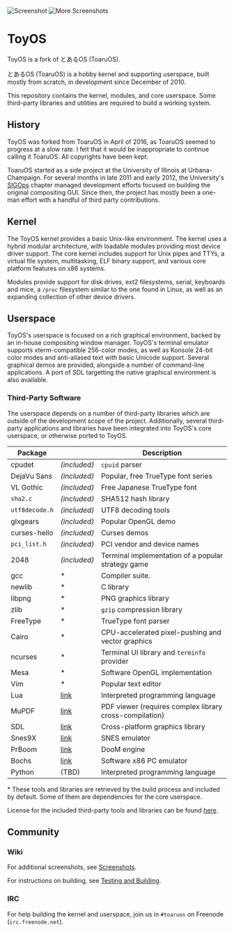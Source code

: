 ![Screenshot](http://i.imgur.com/oeGNxX7.png)
![More Screenshots](http://i.imgur.com/mogzwiO.png)

# ToyOS

ToyOS is a fork of とあるOS (ToaruOS).

とあるOS (ToaruOS) is a hobby kernel and supporting userspace, built mostly from scratch, in development since December of 2010.

This repository contains the kernel, modules, and core userspace. Some third-party libraries and utilities are required to build a working system.

## History

ToyOS was forked from ToaruOS in April of 2016, as ToaruOS seemed to progress at a slow rate. I felt that it would be inappropriate to continue calling it ToaruOS. All copyrights have been kept.

ToaruOS started as a side project at the University of Illinois at Urbana-Champaign. For several months in late 2011 and early 2012, the University's [SIGOps](http://www.acm.uiuc.edu/sigops/) chapter managed development efforts focused on building the original compositing GUI. Since then, the project has mostly been a one-man effort with a handful of third party contributions.

## Kernel ##

The ToyOS kernel provides a basic Unix-like environment. The kernel uses a hybrid modular architecture, with loadable modules providing most device driver support. The core kernel includes support for Unix pipes and TTYs, a virtual file system, multitasking, ELF binary support, and various core platform features on x86 systems.

Modules provide support for disk drives, ext2 filesystems, serial, keyboards and mice, a `/proc` filesystem similar to the one found in Linux, as well as an expanding collection of other device drivers.

## Userspace ##

ToyOS's userspace is focused on a rich graphical environment, backed by an in-house compositing window manager. ToyOS's terminal emulator supports xterm-compatible 256-color modes, as well as Konsole 24-bit color modes and anti-aliased text with basic Unicode support. Several graphical demos are provided, alongside a number of command-line applications. A port of SDL targetting the native graphical environment is also available.

### Third-Party Software ###

The userspace depends on a number of third-party libraries which are outside of the development scope of the project. Additionally, several third-party applications and libraries have been integrated into ToyOS's core userspace, or otherwise ported to ToyOS.

Package |   | Description
------- | ---- | -----------
cpudet| *(included)* | `cpuid` parser
DejaVu Sans | *(included)* | Popular, free TrueType font series
VL Gothic | *(included)* | Free Japanese TrueType font
`sha2.c` | *(included)* | SHA512 hash library
`utf8decode.h` | *(included)* | UTF8 decoding tools
glxgears | *(included)* | Popular OpenGL demo
curses-hello | *(included)* | Curses demos
`pci_list.h` | *(included)* | PCI vendor and device names
2048  | *(included)*    | Terminal implementation of a popular strategy game
gcc   | \*   | Compiler suite.
newlib| \*   | C library
libpng| \*   | PNG graphics library
zlib  | \*   | `gzip` compression library
FreeType | \* | TrueType font parser
Cairo | \*   | CPU-accelerated pixel-pushing and vector graphics
ncurses | \* | Terminal UI library and `terminfo` provider
Mesa | \* | Software OpenGL implementation
Vim | \* | Popular text editor
Lua  |  [link](http://www.lua.org/) | Interpreted programming language
MuPDF | [link](https://github.com/klange/toaru-pdfviewer) | PDF viewer (requires complex library cross-compilation)
SDL | [link](https://github.com/klange/SDL) | Cross-platform graphics library
Snes9X | [link](https://github.com/klange/snes9x-sdl) | SNES emulator
PrBoom | [link](https://github.com/klange/prboom) | DooM engine
Bochs | [link](http://bochs.sourceforge.net/) | Software x86 PC emulator
Python | (TBD) | Interpreted programming language

\* These tools and libraries are retrieved by the build process and included by default. Some of them are dependencies for the core userspace.

License for the included third-party tools and libraries can be found [here](LICENSE.md).

## Community ##

### Wiki ###

For additional screenshots, see [Screenshots](https://github.com/klange/toaruos/wiki/Screenshots).

For instructions on building, see [Testing and Building](https://github.com/klange/toaruos/wiki/Testing-and-Building).

### IRC ###

For help building the kernel and userspace, join us in `#toaruos` on Freenode (`irc.freenode.net`).
